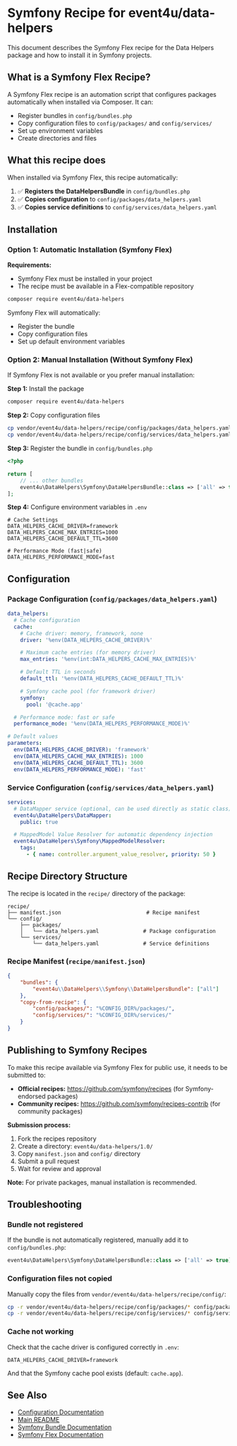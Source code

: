 # Symfony Recipe for event4u/data-helpers

This document describes the Symfony Flex recipe for the Data Helpers package and how to install it in Symfony projects.

## What is a Symfony Flex Recipe?

A Symfony Flex recipe is an automation script that configures packages automatically when installed via Composer. It can:
- Register bundles in `config/bundles.php`
- Copy configuration files to `config/packages/` and `config/services/`
- Set up environment variables
- Create directories and files

## What this recipe does

When installed via Symfony Flex, this recipe automatically:

1. ✅ **Registers the DataHelpersBundle** in `config/bundles.php`
2. ✅ **Copies configuration** to `config/packages/data_helpers.yaml`
3. ✅ **Copies service definitions** to `config/services/data_helpers.yaml`

## Installation

### Option 1: Automatic Installation (Symfony Flex)

**Requirements:**
- Symfony Flex must be installed in your project
- The recipe must be available in a Flex-compatible repository

```bash
composer require event4u/data-helpers
```

Symfony Flex will automatically:
- Register the bundle
- Copy configuration files
- Set up default environment variables

### Option 2: Manual Installation (Without Symfony Flex)

If Symfony Flex is not available or you prefer manual installation:

**Step 1:** Install the package

```bash
composer require event4u/data-helpers
```

**Step 2:** Copy configuration files

```bash
cp vendor/event4u/data-helpers/recipe/config/packages/data_helpers.yaml config/packages/
cp vendor/event4u/data-helpers/recipe/config/services/data_helpers.yaml config/services/
```

**Step 3:** Register the bundle in `config/bundles.php`

```php
<?php

return [
    // ... other bundles
    event4u\DataHelpers\Symfony\DataHelpersBundle::class => ['all' => true],
];
```

**Step 4:** Configure environment variables in `.env`

```env
# Cache Settings
DATA_HELPERS_CACHE_DRIVER=framework
DATA_HELPERS_CACHE_MAX_ENTRIES=1000
DATA_HELPERS_CACHE_DEFAULT_TTL=3600

# Performance Mode (fast|safe)
DATA_HELPERS_PERFORMANCE_MODE=fast
```

## Configuration

### Package Configuration (`config/packages/data_helpers.yaml`)

```yaml
data_helpers:
  # Cache configuration
  cache:
    # Cache driver: memory, framework, none
    driver: '%env(DATA_HELPERS_CACHE_DRIVER)%'

    # Maximum cache entries (for memory driver)
    max_entries: '%env(int:DATA_HELPERS_CACHE_MAX_ENTRIES)%'

    # Default TTL in seconds
    default_ttl: '%env(DATA_HELPERS_CACHE_DEFAULT_TTL)%'

    # Symfony cache pool (for framework driver)
    symfony:
      pool: '@cache.app'

  # Performance mode: fast or safe
  performance_mode: '%env(DATA_HELPERS_PERFORMANCE_MODE)%'

# Default values
parameters:
  env(DATA_HELPERS_CACHE_DRIVER): 'framework'
  env(DATA_HELPERS_CACHE_MAX_ENTRIES): 1000
  env(DATA_HELPERS_CACHE_DEFAULT_TTL): 3600
  env(DATA_HELPERS_PERFORMANCE_MODE): 'fast'
```

### Service Configuration (`config/services/data_helpers.yaml`)

```yaml
services:
  # DataMapper service (optional, can be used directly as static class)
  event4u\DataHelpers\DataMapper:
    public: true

  # MappedModel Value Resolver for automatic dependency injection
  event4u\DataHelpers\Symfony\MappedModelResolver:
    tags:
      - { name: controller.argument_value_resolver, priority: 50 }
```

## Recipe Directory Structure

The recipe is located in the `recipe/` directory of the package:

```
recipe/
├── manifest.json                           # Recipe manifest
└── config/
    ├── packages/
    │   └── data_helpers.yaml              # Package configuration
    └── services/
        └── data_helpers.yaml              # Service definitions
```

### Recipe Manifest (`recipe/manifest.json`)

```json
{
    "bundles": {
        "event4u\\DataHelpers\\Symfony\\DataHelpersBundle": ["all"]
    },
    "copy-from-recipe": {
        "config/packages/": "%CONFIG_DIR%/packages/",
        "config/services/": "%CONFIG_DIR%/services/"
    }
}
```

## Publishing to Symfony Recipes

To make this recipe available via Symfony Flex for public use, it needs to be submitted to:

- **Official recipes:** https://github.com/symfony/recipes (for Symfony-endorsed packages)
- **Community recipes:** https://github.com/symfony/recipes-contrib (for community packages)

**Submission process:**

1. Fork the recipes repository
2. Create a directory: `event4u/data-helpers/1.0/`
3. Copy `manifest.json` and `config/` directory
4. Submit a pull request
5. Wait for review and approval

**Note:** For private packages, manual installation is recommended.

## Troubleshooting

### Bundle not registered

If the bundle is not automatically registered, manually add it to `config/bundles.php`:

```php
event4u\DataHelpers\Symfony\DataHelpersBundle::class => ['all' => true],
```

### Configuration files not copied

Manually copy the files from `vendor/event4u/data-helpers/recipe/config/`:

```bash
cp -r vendor/event4u/data-helpers/recipe/config/packages/* config/packages/
cp -r vendor/event4u/data-helpers/recipe/config/services/* config/services/
```

### Cache not working

Check that the cache driver is configured correctly in `.env`:

```env
DATA_HELPERS_CACHE_DRIVER=framework
```

And that the Symfony cache pool exists (default: `cache.app`).

## See Also

- [Configuration Documentation](configuration.md)
- [Main README](../README.md)
- [Symfony Bundle Documentation](https://symfony.com/doc/current/bundles.html)
- [Symfony Flex Documentation](https://symfony.com/doc/current/setup/flex.html)

